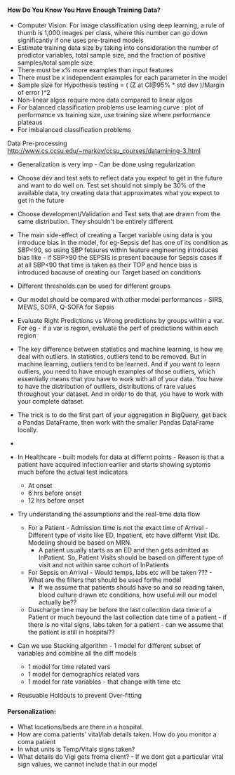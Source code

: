 #### How Do You Know You Have Enough Training Data?
* Computer Vision: For image classification using deep learning, a rule of thumb is 1,000 images per class, where this number can go down significantly if one uses pre-trained models 
* Estimate training data size by taking into consideration the number of predictor variables, total sample size, and the fraction of positive samples/total sample size
* There must be x% more examples than input features
* There must be x independent examples for each parameter in the model
* Sample size for Hypothesis testing = ( (Z at CI@95% * std dev )/Margin of error )^2
* Non-linear algos require more data compared to linear algos
* For balanced classification problems use learning curve : plot of performance vs training size, use training size where performance plateaus
* For imbalanced classification problems 




Data Pre-processing http://www.cs.ccsu.edu/~markov/ccsu_courses/datamining-3.html 

* Generalization is very imp - Can be done using regularization
* Choose dev and test sets to reflect data you expect to get in the future
and want to do well on. Test set should not simply be 30% of the available data, try creating data that approximates what you expect to get in the future
* Choose development/Validation and Test sets that are drawn from the same distribution. They shouldn't be entirely different 
* The main side-effect of creating a Target variable using data is you introduce bias in the model, for eg-Sepsis def has one of its condition as SBP<90, so using SBP fetaures within feature engineering introduces bias like - if SBP>90 the SEPSIS is present bacause for Sepsis cases if at all SBP<90 that time is taken as their TOP and hence bias is introduced bacause of creating our Target based on conditions
* Different thresholds can be used for different groups
* Our model should be compared with other model performances - SIRS, MEWS, SOFA, Q-SOFA for Sepsis
* Evaluate Right Predictions vs Wrong predictions by groups within a var. For eg - if a var is region, evaluate the perf of predictions within each region
* The key difference between statistics and machine learning, is how we deal with outliers. In statistics, outliers tend to be removed. But in machine learning, outliers tend to be learned. And if you want to learn outliers, you need to have enough examples of those outliers, which essentially means that you have to work with all of your data. You have to have the distribution of outliers, distributions of rare values throughout your dataset. And in order to do that, you have to work with your complete dataset.
* The trick is to do the first part of your aggregation in BigQuery, get back a Pandas DataFrame, then work with the smaller Pandas DataFrame locally.
*
* In Healthcare - built models for data at differnt points - Reason is that a patient have acquired infection earlier and starts showing syptoms much before the actual test indicators
  * At onset
  * 6 hrs before onset
  * 12 hrs before onset
* Try understanding the assumptions and the real-time data flow
  * For a Patient - Admission time is not the exact time of Arrival - Different type of visits like ED, Inpatient, etc have differnt Visit IDs. Modeling should be based on MRN.
    * A patient usually starts as an ED and then gets admitted as InPatient. So, Patient Visits should be based on different type of visit and not within same cohort of InPatients
   * For Sepsis on Arrival - Would temps, labs etc will be taken ??? - What are the filters that should be used forthe model
     * If we assume that patients should have so and so reading taken, blood culture drawn etc conditions, how useful will our model actually be??
   * Duscharge time may be before the last collection data time of a Patient or much beyound the last collection date time of a patient - if there is no vital signs, labs taken for a patient - can we assume that the patient is still in hospital??
   
   
* Can we use Stacking algorithm - 1 model for different subset of variables and combine all the diff models
  * 1 model for time related vars
  * 1 model for demographics related vars
  * 1 model for rate variables - that change with time etc

* Reusuable Holdouts to prevent Over-fitting


#### Personalization:
* What locations/beds are there in a hospital.
* How are coma patients' vital/lab details taken. How do you monitor a coma patient
* In what units is Temp/Vitals signs taken?
* What details do Vigi gets froma client? - If we dont get a particular vital sign values, we cannot include that in our model







